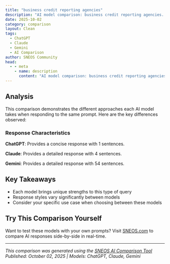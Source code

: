 ```yaml
---
title: "business credit reporting agencies"
description: "AI model comparison: business credit reporting agencies..."
date: 2025-10-02
category: comparison
layout: Clean
tags:
  - ChatGPT
  - Claude
  - Gemini
  - AI Comparison
author: SNEOS Community
head:
  - - meta
    - name: description
      content: "AI model comparison: business credit reporting agencies..."
---
```


<ChatComparison
  title="business credit reporting agencies"
  prompt="business credit reporting agencies"
  :responses='{"ChatGPT": "Business credit reporting agencies are organizations that collect and maintain information on the creditworthiness of businesses. Similar to consumer credit bureaus, these agencies compile data that helps lenders and suppliers evaluate the financial health and credit risk of companies. Here are some of the prominent business credit reporting agencies:\n\n1. **Dun & Bradstreet (D&B)**: \n - One of the most well-known business credit reporting agencies, D&B provides a range of services, including credit reports, scores (such as the D&B PAYDEX® score), and business intelligence solutions. D&B&#x27;s Data Universal Numbering System (DUNS®) is widely used to identify businesses.\n\n2. **Experian Business**:\n - A division of the consumer credit bureau Experian, Experian Business offers credit reports, credit scores, and risk management tools for small and large businesses. Their reports often include credit risk assessments and payment trends.\n\n3. **Equifax Business**:\n - Equifax, another major consumer credit bureau, also provides business credit reporting services. They offer business credit scores and reports that compile information such as payment history, credit utilization, and public records.\n\n4. **Creditsafe**:\n - Creditsafe specializes in providing business credit reports that include detailed company information, credit scores, and risk ratings. They have a strong presence in Europe and are expanding globally.\n\n5. **Small Business Financial Exchange (SBFE)**:\n - SBFE is a consortium of financial institutions that collect and share small business credit data. They provide credit risk information to lenders and other stakeholders.\n\n6. **PayNet**:\n - Focused primarily on small and medium-sized enterprises (SMEs), PayNet provides data and analytics related to business credit and payment behavior. Their reports often include insights on loan performance and risk assessments.\n\n7. **FICO**:\n - While FICO is best known for its consumer credit scoring models, it also provides business credit scoring solutions through its FICO Small Business Scoring Service, which helps lenders assess the credit risk of small businesses.\n\nThese agencies may utilize different factors and methodologies to assess creditworthiness, including payment history, financial stability, public records, and third-party data. Businesses often monitor their credit scores from these agencies to maintain a healthy credit profile and improve their chances of securing financing.", "Claude": "There are three major business credit reporting agencies (also called commercial credit bureaus) that track business credit information:\n\n## Major Business Credit Bureaus\n\n### 1. **Dun \u0026 Bradstreet (D\u0026B)**\n- Largest and oldest business credit bureau\n- Issues D-U-N-S Numbers (unique 9-digit identifiers)\n- Provides detailed business credit reports and risk assessments\n- Widely used by lenders and suppliers\n\n### 2. **Experian Business**\n- Part of Experian (also handles consumer credit)\n- Offers business credit reports and monitoring services\n- Provides risk management and fraud prevention tools\n- Popular among small to medium businesses\n\n### 3. **Equifax Business**\n- Business division of Equifax\n- Focuses on commercial credit reporting and analytics\n- Provides industry-specific risk solutions\n- Offers business identity verification services\n\n## What They Track\n\n- **Payment history** with suppliers and lenders\n- **Credit utilization** and available credit\n- **Public records** (liens, judgments, bankruptcies)\n- **Company information** (size, industry, ownership)\n- **Risk assessments** and credit scores\n\n## Why Business Credit Matters\n\n- Access to better financing terms\n- Higher credit limits\n- Separates personal and business credit\n- Builds credibility with suppliers\n- May be required for contracts or partnerships\n\nWould you like more specific information about any of these agencies or how to build business credit?", "Gemini": "Business credit reporting agencies, also known as commercial credit bureaus, are organizations that collect and maintain information about businesses\u0027 creditworthiness and payment history. They provide reports to lenders, suppliers, and other businesses to help them assess the risk of extending credit or entering into agreements with a particular company.\n\nHere\u0027s a breakdown of key aspects of business credit reporting agencies:\n\n**Major Business Credit Bureaus:**\n\n* **Dun \u0026 Bradstreet (D\u0026B):** The largest and most well-known business credit bureau. They provide a D-U-N-S Number (Data Universal Numbering System), a unique identifier for businesses worldwide. D\u0026B offers comprehensive reports including credit scores, payment history, financial statements, and public records.\n* **Experian Business:** Offers business credit reports and scores, as well as marketing and data solutions. Similar to consumer credit, Experian Business tracks payment history, credit utilization, and other factors.\n* **Equifax Small Business:** Provides business credit reports, scores, and analytics. They focus on small business credit data and offer solutions for lenders and businesses to manage risk and identify opportunities.\n* **Creditsafe:** A global provider of business credit information. They specialize in real-time, online credit reports and monitoring.\n* **Coface:** Another global credit insurer and business information provider. They offer credit risk management solutions and business intelligence.\n\n**What Information is Included in a Business Credit Report?**\n\nBusiness credit reports typically contain the following types of information:\n\n* **Company Identification:** Legal name, address, D-U-N-S number (if applicable), industry classification (SIC/NAICS codes), and other identifying details.\n* **Credit Score:** A numerical representation of the company\u0027s creditworthiness, calculated based on various factors. Each bureau has its own scoring model. Examples include D\u0026B\u0027s PAYDEX Score and Experian\u0027s Intelliscore Plus.\n* **Payment History:** Records of how promptly the business pays its bills to suppliers and other creditors. This includes the number of on-time payments, late payments, and the average number of days late (Days Beyond Terms or DBT).\n* **Credit Utilization:** The amount of credit a business is using compared to its available credit limits.\n* **Public Records:** Information from public sources such as bankruptcies, liens, judgments, and UCC filings (Uniform Commercial Code).\n* **Financial Information:** (If available) Balance sheets, income statements, and other financial data. This information is often self-reported by the business.\n* **Company Background:** Information about the company\u0027s history, ownership, and management.\n* **Trade References:** Information provided by suppliers and vendors about their payment experiences with the business.\n* **Collection Activity:** Information related to accounts sent to collection agencies.\n\n**Why Business Credit Reports Are Important:**\n\n* **For Businesses Seeking Credit:** A good business credit report is crucial for obtaining loans, lines of credit, and favorable terms from suppliers.\n* **For Lenders and Suppliers:** Business credit reports help lenders and suppliers assess the risk of extending credit to a particular business. They can use the information to make informed decisions about whether to approve a loan, set credit limits, and establish payment terms.\n* **For Monitoring Business Partners:** Businesses can use credit reports to monitor the financial health of their customers, suppliers, and partners. This can help them identify potential risks and take proactive measures to protect their interests.\n* **For Due Diligence:** When considering a merger, acquisition, or other business transaction, a credit report can provide valuable insights into the financial stability of the target company.\n* **For Insurance:** Insurance companies may use business credit reports to assess risk and determine premiums.\n\n**How to Establish and Maintain Good Business Credit:**\n\n* **Obtain a D-U-N-S Number:** Register with Dun \u0026 Bradstreet to get a D-U-N-S number.\n* **Pay Bills on Time:** Consistently paying bills on time is the most important factor in building good business credit.\n* **Establish Trade Credit:** Open accounts with suppliers and vendors who report payment information to the credit bureaus.\n* **Monitor Your Credit Reports:** Regularly review your business credit reports to ensure accuracy and identify any potential errors or fraudulent activity. You can typically obtain free or discounted reports from the bureaus.\n* **Keep Credit Utilization Low:** Avoid maxing out your credit lines.\n* **Maintain Accurate Business Information:** Keep your business information (address, phone number, etc.) up-to-date with the credit bureaus.\n* **Separate Business and Personal Finances:** Avoid using personal credit for business expenses. This helps build a distinct business credit profile.\n* **File UCC Statements (If Necessary):** If you\u0027re using business assets to secure a loan, make sure the UCC statement is filed correctly.\n\n**Key Differences Between Business and Consumer Credit:**\n\n* **Purpose:** Consumer credit focuses on an individual\u0027s ability to repay personal debts, while business credit focuses on a business\u0027s ability to repay commercial debts.\n* **Data Sources:** Business credit reports include information from suppliers, vendors, and other businesses, while consumer credit reports primarily rely on information from banks, credit card companies, and other lenders.\n* **Public Information:** Business credit reports often include more public record information (e.g., liens, judgments, bankruptcies) than consumer credit reports.\n* **Access:** Businesses can more easily access the credit reports of other businesses, while consumer credit reports are more protected by privacy laws.\n* **Scoring Models:** Business credit scoring models differ from consumer credit scoring models and take into account different factors.\n\n**In summary, business credit reporting agencies are essential resources for businesses, lenders, and suppliers. Understanding how these agencies operate and how to build good business credit is crucial for long-term financial success.**\n"}' 
  published-date="11:40"
/>

## Analysis

This comparison demonstrates the different approaches each AI model takes when responding to the same prompt. Here are the key differences observed:

### Response Characteristics

**ChatGPT**: Provides a concise response with 1 sentences. 

**Claude**: Provides a detailed response with 4 sentences. 

**Gemini**: Provides a detailed response with 54 sentences. 

## Key Takeaways

- Each model brings unique strengths to this type of query
- Response styles vary significantly between models
- Consider your specific use case when choosing between these models

## Try This Comparison Yourself

Want to test these models with your own prompts? Visit [SNEOS.com](https://sneos.com) to compare AI responses side-by-side in real-time.

---

*This comparison was generated using the [SNEOS AI Comparison Tool](https://sneos.com)*
*Published: October 02, 2025 | Models: ChatGPT, Claude, Gemini*
